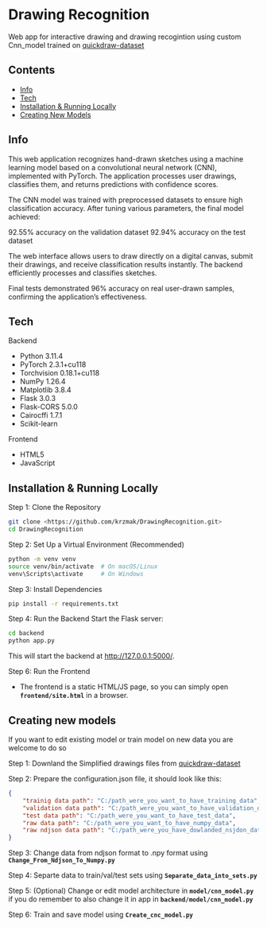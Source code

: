 # Drawing Recognition

Web app for interactive drawing and drawing recogintion using custom Cnn_model trained on [quickdraw-dataset](https://github.com/googlecreativelab/quickdraw-dataset)

## Contents
- [Info](#info)
- [Tech](#tech)
- [Installation & Running Locally](#installation--running-locally)
- [Creating New Models](#creating-new-models)

## Info

This web application recognizes hand-drawn sketches using a machine learning model based on a convolutional neural network (CNN), implemented with PyTorch. The application processes user drawings, classifies them, and returns predictions with confidence scores.

The CNN model was trained with preprocessed datasets to ensure high classification accuracy. After tuning various parameters, the final model achieved:

92.55% accuracy on the validation dataset
92.94% accuracy on the test dataset

The web interface allows users to draw directly on a digital canvas, submit their drawings, and receive classification results instantly. The backend efficiently processes and classifies sketches.

Final tests demonstrated 96% accuracy on real user-drawn samples, confirming the application’s effectiveness.

## Tech

Backend
- Python 3.11.4
- PyTorch 2.3.1+cu118
- Torchvision 0.18.1+cu118
- NumPy 1.26.4
- Matplotlib 3.8.4
- Flask 3.0.3
- Flask-CORS 5.0.0
- Cairocffi 1.7.1
- Scikit-learn

Frontend
- HTML5
- JavaScript

## Installation & Running Locally

Step 1: Clone the Repository
``` bash
git clone <https://github.com/krzmak/DrawingRecognition.git>
cd DrawingRecognition
```
Step 2: Set Up a Virtual Environment (Recommended)
``` bash
python -m venv venv
source venv/bin/activate  # On macOS/Linux
venv\Scripts\activate     # On Windows
```
Step 3: Install Dependencies
``` bash
pip install -r requirements.txt
```
Step 4: Run the Backend
Start the Flask server:
``` bash
cd backend
python app.py
```
This will start the backend at http://127.0.0.1:5000/.

Step 6: Run the Frontend
- The frontend is a static HTML/JS page, so you can simply open **`frontend/site.html`** in a browser.

## Creating new models
  If you want to edit existing model or train model on new data you are welcome to do so

  Step 1: Downland the Simplified drawings files from [quickdraw-dataset](https://github.com/googlecreativelab/quickdraw-dataset)

  Step 2: Prepare the configuration.json file, it should look like this:
  
```json
{
    "trainig data path": "C:/path_were_you_want_to_have_training_data",
    "validation data path": "C:/path_were_you_want_to_have_validation_data",
    "test data path": "C:/path_were_you_want_to_have_test_data",
    "raw data path": "C:/path_were_you_want_to_have_numpy_data",
    "raw ndjson data path": "C:/path_were_you_have_dowlanded_nsjdon_data"
}
```
Step 3: Change data from ndjson format to .npy format using **`Change_From_Ndjson_To_Numpy.py`**

Step 4: Separte data to train/val/test sets using **`Separate_data_into_sets.py`**

Step 5: (Optional) Change or edit model architecture in **`model/cnn_model.py`** if you do remember to also change it in app in **`backend/model/cnn_model.py`**

Step 6: Train and save model using **`Create_cnc_model.py`**
